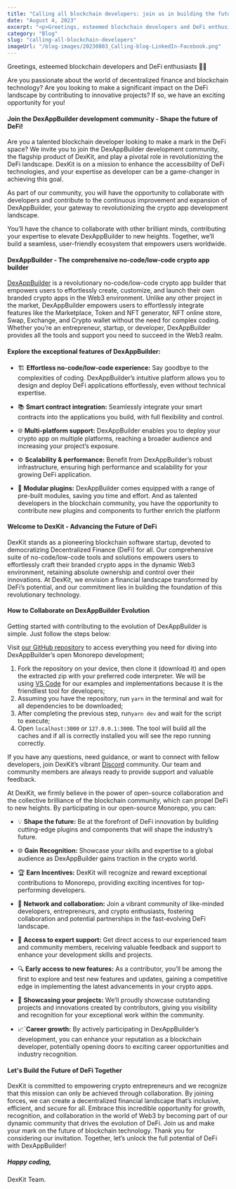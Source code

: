 ```yaml
---
title: "Calling all blockchain developers: join us in building the future of DeFi with DexKit's revolutionary open-source Monorepo for DexAppBuilder!"
date: "August 4, 2023"
excerpt: "<p>Greetings, esteemed blockchain developers and DeFi enthusiasts 🙋‍♂️ Are you passionate about the world of decentralized finance and blockchain technology? Are you looking to make&hellip;</p> "
category: "Blog"
slug: "calling-all-blockchain-developers"
imageUrl: "/blog-images/20230803_Calling-blog-LinkedIn-Facebook.png"
---
```


Greetings, esteemed blockchain developers and DeFi enthusiasts 🙋‍♂️

Are you passionate about the world of decentralized finance and blockchain technology? Are you looking to make a significant impact on the DeFi landscape by contributing to innovative projects? If so, we have an exciting opportunity for you!

#### Join the DexAppBuilder development community - Shape the future of DeFi!

Are you a talented blockchain developer looking to make a mark in the DeFi space? We invite you to join the DexAppBuilder development community, the flagship product of DexKit, and play a pivotal role in revolutionizing the DeFi landscape. DexKit is on a mission to enhance the accessibility of DeFi technologies, and your expertise as developer can be a game-changer in achieving this goal.

As part of our community, you will have the opportunity to collaborate with developers and contribute to the continuous improvement and expansion of DexAppBuilder, your gateway to revolutionizing the crypto app development landscape.

You’ll have the chance to collaborate with other brilliant minds, contributing your expertise to elevate DexAppBuilder to new heights. Together, we’ll build a seamless, user-friendly ecosystem that empowers users worldwide.

#### DexAppBuilder - The comprehensive no-code/low-code crypto app builder

[DexAppBuilder](https://dexappbuilder.dexkit.com/) is a revolutionary no-code/low-code crypto app builder that empowers users to effortlessly create, customize, and launch their own branded crypto apps in the Web3 environment. Unlike any other project in the market, DexAppBuilder empowers users to effortlessly integrate features like the Marketplace, Token and NFT generator, NFT online store, Swap, Exchange, and Crypto wallet without the need for complex coding. Whether you’re an entrepreneur, startup, or developer, DexAppBuilder provides all the tools and support you need to succeed in the Web3 realm.

#### Explore the exceptional features of DexAppBuilder:

*   🏗️ **Effortless no-code/low-code experience:** Say goodbye to the complexities of coding. DexAppBuilder’s intuitive platform allows you to design and deploy DeFi applications effortlessly, even without technical expertise.
    
*   📚 **Smart contract integration:** Seamlessly integrate your smart contracts into the applications you build, with full flexibility and control.
    
*   🌐 **Multi-platform support:** DexAppBuilder enables you to deploy your crypto app on multiple platforms, reaching a broader audience and increasing your project’s exposure.
    
*   ⚙️ **Scalability & performance:** Benefit from DexAppBuilder’s robust infrastructure, ensuring high performance and scalability for your growing DeFi application.
    
*   🧩 **Modular plugins:** DexAppBuilder comes equipped with a range of pre-built modules, saving you time and effort. And as talented developers in the blockchain community, you have the opportunity to contribute new plugins and components to further enrich the platform
    

#### Welcome to DexKit - Advancing the Future of DeFi

DexKit stands as a pioneering blockchain software startup, devoted to democratizing Decentralized Finance (DeFi) for all. Our comprehensive suite of no-code/low-code tools and solutions empowers users to effortlessly craft their branded crypto apps in the dynamic Web3 environment, retaining absolute ownership and control over their innovations. At DexKit, we envision a financial landscape transformed by DeFi’s potential, and our commitment lies in building the foundation of this revolutionary technology.

#### How to Collaborate on DexAppBuilder Evolution

Getting started with contributing to the evolution of DexAppBuilder is simple. Just follow the steps below:

Visit [our GitHub repository](https://github.com/DexKit/dexkit-open-monorepo) to access everything you need for diving into DexAppBuilder’s open Monorepo development;

1.  Fork the repository on your device, then clone it (download it) and open the extracted zip with your preferred code interpreter. We will be using [VS Code](https://code.visualstudio.com/download) for our examples and implementations because it is the friendliest tool for developers;
2.  Assuming you have the repository, run `yarn` in the terminal and wait for all dependencies to be downloaded;
3.  After completing the previous step, run`yarn dev` and wait for the script to execute;
4.  Open `localhost:3000` or `127.0.0.1:3000`. The tool will build all the caches and if all is correctly installed you will see the repo running correctly.

If you have any questions, need guidance, or want to connect with fellow developers, join DexKit’s vibrant [Discord](https://discord.com/servers/dexkit-official-943552525217435649) community. Our team and community members are always ready to provide support and valuable feedback.

At DexKit, we firmly believe in the power of open-source collaboration and the collective brilliance of the blockchain community, which can propel DeFi to new heights. By participating in our open-source Monorepo, you can:

*   💡 **Shape the future:** Be at the forefront of DeFi innovation by building cutting-edge plugins and components that will shape the industry’s future.
    
*   🌐 **Gain Recognition:** Showcase your skills and expertise to a global audience as DexAppBuilder gains traction in the crypto world.
    
*   🏆 **Earn Incentives:** DexKit will recognize and reward exceptional contributions to Monorepo, providing exciting incentives for top-performing developers.
    
*   👥 **Network and collaboration:** Join a vibrant community of like-minded developers, entrepreneurs, and crypto enthusiasts, fostering collaboration and potential partnerships in the fast-evolving DeFi landscape.
    
*   💬 **Access to expert support:** Get direct access to our experienced team and community members, receiving valuable feedback and support to enhance your development skills and projects.
    
*   🔍 **Early access to new features:** As a contributor, you’ll be among the first to explore and test new features and updates, gaining a competitive edge in implementing the latest advancements in your crypto apps.
    
*   🏅 **Showcasing your projects:** We’ll proudly showcase outstanding projects and innovations created by contributors, giving you visibility and recognition for your exceptional work within the community.
    
*   📈´**Career growth:** By actively participating in DexAppBuilder’s development, you can enhance your reputation as a blockchain developer, potentially opening doors to exciting career opportunities and industry recognition.
    

#### Let's Build the Future of DeFi Together

DexKit is committed to empowering crypto entrepreneurs and we recognize that this mission can only be achieved through collaboration. By joining forces, we can create a decentralized financial landscape that’s inclusive, efficient, and secure for all. Embrace this incredible opportunity for growth, recognition, and collaboration in the world of Web3 by becoming part of our dynamic community that drives the evolution of DeFi. Join us and make your mark on the future of blockchain technology. Thank you for considering our invitation. Together, let’s unlock the full potential of DeFi with DexAppBuilder!

##### Happy coding,  
DexKit Team.